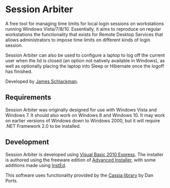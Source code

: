 # Session Arbiter

A free tool for managing time limits for local login sessions on workstations running Windows Vista/7/8/10. Essentially, it aims to reproduce on regular workstations the functionality that exists for Remote Desktop Services that allows administrators to impose time limits on different kinds of login session.

Session Arbiter can also be used to configure a laptop to log off the current user when the lid is closed (an option not natively available in Windows), as well as optionally placing the laptop into Sleep or Hibernate once the logoff has finished.

Developed by [James Schlackman](https://www.schlackman.org).

## Requirements

Session Arbiter was originally designed for use with Windows Vista and Windows 7. It should also work on Windows 8 and Windows 10. It may work on earlier versions of Windows down to Windows 2000, but it will require .NET Framework 2.0 to be installed.

## Development

Session Arbiter is developed using [Visual Basic 2010 Express](http://www.microsoft.com/visualstudio/en-us/products/2010-editions/express). The installer is authored using the freeware edition of [Advanced Installer](http://www.advancedinstaller.com/), with some additions made using [InstEd](http://www.instedit.com/).

This software uses functionality provided by the [Cassia library](https://code.google.com/archive/p/cassia/) by Dan Ports.
